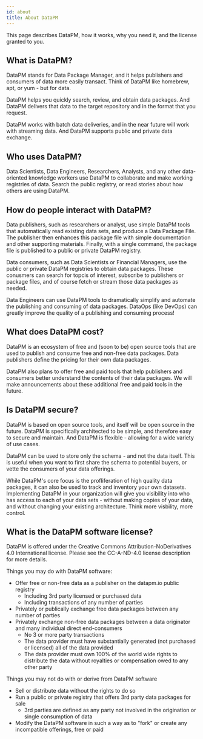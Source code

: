 ```yaml
---
id: about
title: About DataPM
---
```


This page describes DataPM, how it works, why you need it, and the license granted to you.

## What is DataPM?

DataPM stands for Data Package Manager, and it helps publishers and consumers of data more easily transact. Think of DataPM like homebrew, apt, or yum - but for data.

DataPM helps you quickly search, review, and obtain data packages. And DataPM delivers that data to the target repository and in the format that you request.

DataPM works with batch data deliveries, and in the near future will work with streaming data. And DataPM supports public and private data exchange. 


## Who uses DataPM?

Data Scientists, Data Engineers, Researchers, Analysts, and any other data-oriented knowledge workers use DataPM to collaborate and make working registries of data. Search the public registry, or read stories about how others are using DataPM. 

## How do people interact with DataPM?

Data publishers, such as researchers or analyst, use simple DataPM tools that automatically read existing data sets, and produce a Data Package File. The publisher then enhances this package file with simple documentation and other supporting materials. Finally, with a single command, the package file is published to a public or private DataPM registry. 

Data consumers, such as Data Scientists or Financial Managers, use the public or private DataPM registries to obtain data packages. These conusmers can search for topcis of interest, subscribe to publishers or package files, and of course fetch or stream those data packages as needed. 

Data Engineers can use DataPM tools to dramatically simplify and automate the publishing and consuming of data packages. DataOps (like DevOps) can greatly improve the quality of a publishing and consuming process! 


## What does DataPM cost?

DataPM is an ecosystem of free and (soon to be) open source tools that are used to publish and consume free and non-free data packages. Data publishers define the pricing for their own data packages.

DataPM also plans to offer free and paid tools that help publishers and consumers better understand the contents of their data packages. We will make announcements about these additional free and paid tools in the future.

## Is DataPM secure?

DataPM is based on open source tools, and itself will be open source in the future. DataPM is specifically architected to be simple, and therefore easy to secure and maintain. And DataPM is flexible - allowing for a wide variety of use cases. 

DataPM can be used to store only the schema - and not the data itself. This is useful when you want to first share the schema to potential buyers, or vette the consumers of your data offerings.

While DataPM's core focus is the profliferation of high quality data packages, it can also be used to track and inventory your own datasets. Implementing DataPM in your organization will give you visibility into who has access to each of your data sets - without making copies of your data, and without changing your existing architecture. Think more visbility, more control. 

## What is the DataPM software license?

DataPM is offered under the Creative Commons Attribution-NoDerivatives 4.0 International license. Please see the CC-A-ND-4.0 license description for more details. 

Things you may do with DataPM software:

- Offer free or non-free data as a publisher on the datapm.io public registry
  - Including 3rd party licensed or purchased data
  - Including transactions of any number of parties
- Privately or publically exchange free data packages between any number of parties
- Privately exchange non-free data packages between a data originator and many individual direct end-consumers
  - No 3 or more party transactions
  - The data provider must have substantially generated (not purchased or licensed) all of the data provided
  - The data provider must own 100% of the world wide rights to distribute the data without royalties or compensation owed to any other party

Things you may not do with or derive from DataPM software

- Sell or distribute data without the rights to do so
- Run a public or private registry that offers 3rd party data packages for sale 
  - 3rd parties are defined as any party not involved in the origination or single consumption of data
- Modify the DataPM software in such a way as to "fork" or create any incompatible offerings, free or paid

